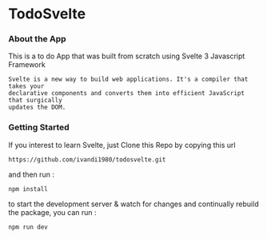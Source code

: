 # TodoSvelte

### About the App
This is a to do App that was built from scratch using Svelte 3 Javascript Framework
    
    Svelte is a new way to build web applications. It's a compiler that takes your 
    declarative components and converts them into efficient JavaScript that surgically 
    updates the DOM.

### Getting Started

If you interest to learn Svelte, just Clone this Repo by copying this url 

    https://github.com/ivandi1980/todosvelte.git

and then run :

    npm install

to start the development server & watch for changes and continually rebuild the package, you can run :

    npm run dev